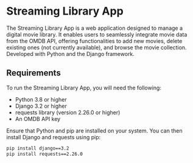 # Streaming Library App

The Streaming Library App is a web application designed to manage a digital movie library. It enables users to seamlessly integrate movie data from the OMDB API, offering functionalities to add new movies, delete existing ones (not currently available), and browse the movie collection. Developed with Python and the Django framework.
## Requirements

To run the Streaming Library App, you will need the following:

- Python 3.8 or higher
- Django 3.2 or higher
- requests library (version 2.26.0 or higher)
- An OMDB API key

Ensure that Python and pip are installed on your system. You can then install Django and requests using pip:

```bash
pip install django==3.2
pip install requests==2.26.0